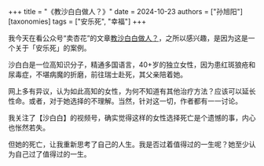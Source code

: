 +++
title = "《教沙白白做人？》"
date = 2024-10-23
authors = ["孙旭阳"]
[taxonomies] 
tags = ["安乐死", "幸福"]
+++

我今天在看公众号“卖杏花”的文章[教沙白白做人？](https://mp.weixin.qq.com/s/hBJNJ3HR67CF4tiCWhC2lQ)，之所以感兴趣，是因为这是一个关于「安乐死」的案例。

沙白白是一位高知识分子，精通多国语言，40+岁的独立女性，因为患红斑狼疮和尿毒症，不堪病魔的折磨，前往瑞士赴死，其父亲陪着她。

网上多有异议，认为如此高知的女性，为何不知道有其他治疗方法？应该可以延长性命。或者，对于她选择的不理解。当然，针对这一切，作者都有一一讨论。

我关注了【沙白白】的视频号，确实觉得这样的女性选择死亡是个遗憾的事，内心也怅然若失。

但她的死亡，让我重新思考了自己的人生。我是否过着值得过的一生呢？她至少认为自己过了值得过的一生。
